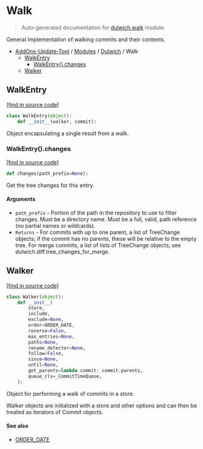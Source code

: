 # Walk

> Auto-generated documentation for [dulwich.walk](https://github.com/alchem1ster/AddOns-Update-Tool/blob/main/dulwich/walk.py) module.

General implementation of walking commits and their contents.

- [AddOns-Update-Tool](../README.md#addons-update-tool-index) / [Modules](../MODULES.md#addons-update-tool-modules) / [Dulwich](index.md#dulwich) / Walk
    - [WalkEntry](#walkentry)
        - [WalkEntry().changes](#walkentrychanges)
    - [Walker](#walker)

## WalkEntry

[[find in source code]](https://github.com/alchem1ster/AddOns-Update-Tool/blob/main/dulwich/walk.py#L50)

```python
class WalkEntry(object):
    def __init__(walker, commit):
```

Object encapsulating a single result from a walk.

### WalkEntry().changes

[[find in source code]](https://github.com/alchem1ster/AddOns-Update-Tool/blob/main/dulwich/walk.py#L60)

```python
def changes(path_prefix=None):
```

Get the tree changes for this entry.

#### Arguments

  - `path_prefix` - Portion of the path in the repository to
    use to filter changes. Must be a directory name. Must be
    a full, valid, path reference (no partial names or wildcards).
- `Returns` - For commits with up to one parent, a list of TreeChange
    objects; if the commit has no parents, these will be relative to
    the empty tree. For merge commits, a list of lists of TreeChange
    objects; see dulwich.diff.tree_changes_for_merge.

## Walker

[[find in source code]](https://github.com/alchem1ster/AddOns-Update-Tool/blob/main/dulwich/walk.py#L239)

```python
class Walker(object):
    def __init__(
        store,
        include,
        exclude=None,
        order=ORDER_DATE,
        reverse=False,
        max_entries=None,
        paths=None,
        rename_detector=None,
        follow=False,
        since=None,
        until=None,
        get_parents=lambda commit: commit.parents,
        queue_cls=_CommitTimeQueue,
    ):
```

Object for performing a walk of commits in a store.

Walker objects are initialized with a store and other options and can then
be treated as iterators of Commit objects.

#### See also

- [ORDER_DATE](#order_date)
